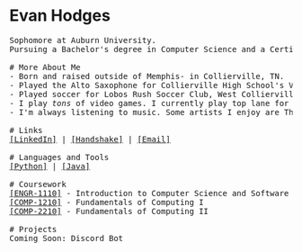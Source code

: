 # Evan Hodges

<pre>
Sophomore at Auburn University.
Pursuing a Bachelor's degree in Computer Science and a Certificate in Artificial Intelligence.

# More About Me
- Born and raised outside of Memphis- in Collierville, TN.
- Played the Alto Saxophone for Collierville High School's Varsity Concert Band.
- Played soccer for Lobos Rush Soccer Club, West Collierville Middle School, and Collierville High School.
- I play <em>tons</em> of video games. I currently play top lane for Auburn University's Navy League of Legends Esports team.
- I'm always listening to music. Some artists I enjoy are The Crane Wives, Daft Punk, Crystal Castles, and many more.

# Links
<a href="https://www.linkedin.com/in/evanhodges04/" target="blank">[LinkedIn]</a> | <a href="https://auburn.joinhandshake.com/profiles/41558853">[Handshake]</a> | <a href="mailto:ejh0058@auburn.edu">[Email]</a>

# Languages and Tools
<a href="https://www.python.org" target="_blank">[Python]</a> | <a href="https://www.oracle.com/java" target="_blank">[Java]</a>

# Coursework
<a href="https://github.com/EvanHodges04/ENGR-1110" target="_blank">[ENGR-1110]</a> - Introduction to Computer Science and Software Engineering
<a href="https://github.com/EvanHodges04/COMP-1210" target="_blank">[COMP-1210]</a> - Fundamentals of Computing I
<a href="https://github.com/EvanHodges04/COMP-2210" target="_blank">[COMP-2210]</a> - Fundamentals of Computing II

# Projects
Coming Soon: Discord Bot
</pre>
